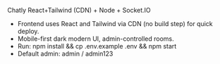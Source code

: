 Chatly React+Tailwind (CDN) + Node + Socket.IO
- Frontend uses React and Tailwind via CDN (no build step) for quick deploy.
- Mobile-first dark modern UI, admin-controlled rooms.
- Run: npm install && cp .env.example .env && npm start
- Default admin: admin / admin123
